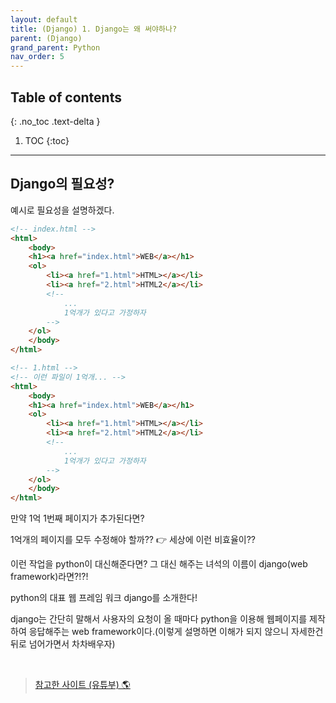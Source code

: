```yaml
---
layout: default
title: (Django) 1. Django는 왜 써야하나?
parent: (Django)
grand_parent: Python
nav_order: 5
---
```


## Table of contents
{: .no_toc .text-delta }

1. TOC
{:toc}

---

## Django의 필요성?

예시로 필요성을 설명하겠다.

```html
<!-- index.html -->
<html>
	<body>
	<h1><a href="index.html">WEB</a></h1>
	<ol>
		<li><a href="1.html">HTML></a></li>
		<li><a href="2.html">HTML2</a></li>
        <!-- 
            ...
            1억개가 있다고 가정하자 
        -->
	</ol>
	</body>
</html>
```

```html
<!-- 1.html -->
<!-- 이런 파일이 1억개... -->
<html>
	<body>
	<h1><a href="index.html">WEB</a></h1>
	<ol>
		<li><a href="1.html">HTML></a></li>
		<li><a href="2.html">HTML2</a></li>
        <!-- 
            ...
            1억개가 있다고 가정하자 
        -->
	</ol>
	</body>
</html>
```

만약 1억 1번째 페이지가 추가된다면?

1억개의 페이지를 모두 수정해야 할까?? 👉 세상에 이런 비효율이??

이런 작업을 python이 대신해준다면? 그 대신 해주는 녀석의 이름이 django(web framework)라면?!?!

python의 대표 웹 프레임 워크 django를 소개한다!

django는 간단히 말해서 사용자의 요청이 올 때마다 python을 이용해 웹페이지를 제작하여 응답해주는 web framework이다.(이렇게 설명하면 이해가 되지 않으니 자세한건 뒤로 넘어가면서 차차배우자)

<br>

> [참고한 사이트 (유튜부) 🌎](https://www.youtube.com/watch?v=pbKhn2ten9I)